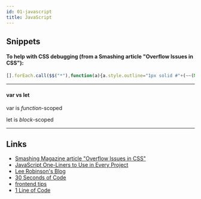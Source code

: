 ```yaml
---
id: 01-javascript
title: JavaScript
---
```


## Snippets

#### To help with CSS debugging (from a Smashing article "Overflow Issues in CSS"):

```js
[].forEach.call($$("*"),function(a){a.style.outline="1px solid #"+(~~(Math.random()*(1<<24))).toString(16)})
```

---

#### var vs let

var is _function_-scoped

let is _block_-scoped

---

## Links

- [Smashing Magazine article "Overflow Issues in CSS"](https://www.smashingmagazine.com/2021/04/css-overflow-issues/)
- [JavaScript One-Liners to Use in Every Project](https://www.freecodecamp.org/news/javascript-one-liners-to-use-in-every-project/)
- [Lee Robinson's Blog](https://leerob.io/blog)
- [30 Seconds of Code](https://www.30secondsofcode.org/)
- [frontend tips](https://getfrontend.tips/)
- [1 Line of Code](https://1loc.dev/)